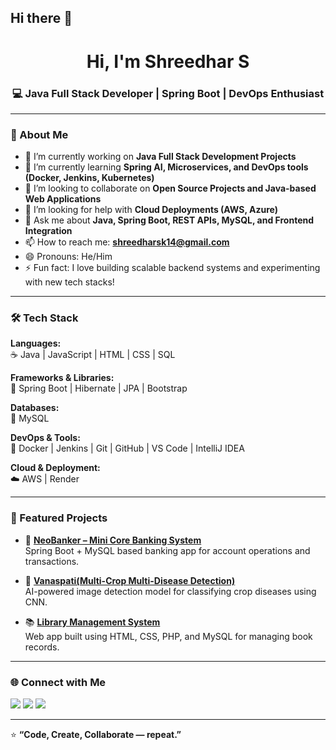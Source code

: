 ## Hi there 👋

<h1 align="center">Hi, I'm Shreedhar S</h1>
<h3 align="center">💻 Java Full Stack Developer | Spring Boot | DevOps Enthusiast</h3>

---

### 🚀 About Me

- 🔭 I’m currently working on **Java Full Stack Development Projects**
- 🌱 I’m currently learning **Spring AI, Microservices, and DevOps tools (Docker, Jenkins, Kubernetes)**
- 👯 I’m looking to collaborate on **Open Source Projects and Java-based Web Applications**
- 🤔 I’m looking for help with **Cloud Deployments (AWS, Azure)**
- 💬 Ask me about **Java, Spring Boot, REST APIs, MySQL, and Frontend Integration**
- 📫 How to reach me: **[shreedharsk14@gmail.com](mailto:shreedharsk14@gmail.com)**
- 😄 Pronouns: He/Him
- ⚡ Fun fact: I love building scalable backend systems and experimenting with new tech stacks!

---

### 🛠️ Tech Stack

**Languages:**  
☕ Java | JavaScript | HTML | CSS | SQL  

**Frameworks & Libraries:**  
🌱 Spring Boot | Hibernate | JPA | Bootstrap  

**Databases:**  
🧠 MySQL  

**DevOps & Tools:**  
🐳 Docker | Jenkins | Git | GitHub | VS Code | IntelliJ IDEA  

**Cloud & Deployment:**  
☁️ AWS | Render   

---

### 📂 Featured Projects

- 🏦 **[NeoBanker – Mini Core Banking System](https://github.com/shreedharS/neo-banker-thymeleaf)**  
  Spring Boot + MySQL based banking app for account operations and transactions.

- 🌾 **[Vanaspati(Multi-Crop Multi-Disease Detection)](https://github.com/shreedharS/Vanaspati)**  
  AI-powered image detection model for classifying crop diseases using CNN.

- 📚 **[Library Management System](https://github.com/shreedharS/library-management-system-)**  
  Web app built using HTML, CSS, PHP, and MySQL for managing book records.


---

### 🌐 Connect with Me

<p align="left">
<a href="https://www.linkedin.com/in/shreedharsK" target="_blank"><img src="https://img.shields.io/badge/-LinkedIn-blue?logo=linkedin&logoColor=white"></a>
<a href="mailto:shreedharsk14@gmail.com"><img src="https://img.shields.io/badge/-Email-red?logo=gmail&logoColor=white"></a>
<a href="https://github.com/shreedharS"><img src="https://img.shields.io/badge/-GitHub-black?logo=github&logoColor=white"></a>
</p>

---

⭐️ **“Code, Create, Collaborate — repeat.”**
